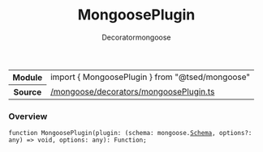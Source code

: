 
<header class="symbol-info-header"><h1 id="mongooseplugin">MongoosePlugin</h1><label class="symbol-info-type-label decorator">Decorator</label><label class="api-type-label mongoose" title="mongoose">mongoose</label></header>
<!-- summary -->
<section class="symbol-info"><table class="is-full-width"><tbody><tr><th>Module</th><td><div class="lang-typescript"><span class="token keyword">import</span> { MongoosePlugin }&nbsp;<span class="token keyword">from</span>&nbsp;<span class="token string">"@tsed/mongoose"</span></div></td></tr><tr><th>Source</th><td><a href="https://github.com/Romakita/ts-express-decorators/blob/v4.17.2/src//mongoose/decorators/mongoosePlugin.ts#L0-L0">/mongoose/decorators/mongoosePlugin.ts</a></td></tr></tbody></table></section>
<!-- overview -->


### Overview


<pre><code class="typescript-lang ">function <span class="token function">MongoosePlugin</span><span class="token punctuation">(</span>plugin<span class="token punctuation">:</span> <span class="token punctuation">(</span>schema<span class="token punctuation">:</span> mongoose.<a href="#api/common/jsonschema/schema"><span class="token">Schema</span></a><span class="token punctuation">,</span> options?<span class="token punctuation">:</span> <span class="token keyword">any</span><span class="token punctuation">)</span> => <span class="token keyword">void</span><span class="token punctuation">,</span> options<span class="token punctuation">:</span> <span class="token keyword">any</span><span class="token punctuation">)</span><span class="token punctuation">:</span> Function<span class="token punctuation">;</span></code></pre>


<!-- Parameters -->

<!-- Description -->

<!-- Members -->

